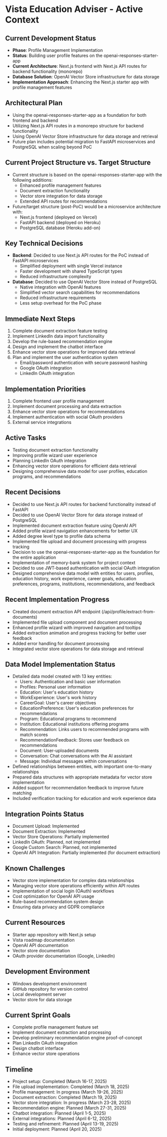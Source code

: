 # Vista Education Adviser - Active Context

## Current Development Status
- **Phase**: Profile Management Implementation
- **Status**: Building user profile features on the openai-responses-starter-app
- **Current Architecture**: Next.js frontend with Next.js API routes for backend functionality (monorepo)
- **Database Solution**: OpenAI Vector Store infrastructure for data storage
- **Implementation Approach**: Enhancing the Next.js starter app with profile management features

## Architectural Plan
- Using the openai-responses-starter-app as a foundation for both frontend and backend
- Utilizing Next.js API routes in a monorepo structure for backend functionality
- Using OpenAI Vector Store infrastructure for data storage and retrieval
- Future plan includes potential migration to FastAPI microservices and PostgreSQL when scaling beyond PoC

## Current Project Structure vs. Target Structure
- Current structure is based on the openai-responses-starter-app with the following additions:
  - Enhanced profile management features
  - Document extraction functionality
  - Vector store integration for data storage
  - Extended API routes for recommendations
- Future/target structure (post-PoC) would be a microservice architecture with:
  - Next.js frontend (deployed on Vercel)
  - FastAPI backend (deployed on Heroku)
  - PostgreSQL database (Heroku add-on)

## Key Technical Decisions
- **Backend**: Decided to use Next.js API routes for the PoC instead of FastAPI microservices
  - Simplified deployment with single Vercel instance
  - Faster development with shared TypeScript types
  - Reduced infrastructure complexity
- **Database**: Decided to use OpenAI Vector Store instead of PostgreSQL
  - Native integration with OpenAI features
  - Simplified vector search capabilities for recommendations
  - Reduced infrastructure requirements
  - Less setup overhead for the PoC phase

## Immediate Next Steps
1. Complete document extraction feature testing
2. Implement LinkedIn data import functionality
3. Develop the rule-based recommendation engine
4. Design and implement the chatbot interface
5. Enhance vector store operations for improved data retrieval
6. Plan and implement the user authentication system
   - Email/password authentication with secure password hashing
   - Google OAuth integration
   - LinkedIn OAuth integration

## Implementation Priorities
1. Complete frontend user profile management
2. Implement document processing and data extraction
3. Enhance vector store operations for recommendations
4. Implement authentication with social OAuth providers
5. External service integrations

## Active Tasks
- Testing document extraction functionality
- Improving profile wizard user experience
- Planning LinkedIn OAuth integration
- Enhancing vector store operations for efficient data retrieval
- Designing comprehensive data model for user profiles, education programs, and recommendations

## Recent Decisions
- Decided to use Next.js API routes for backend functionality instead of FastAPI
- Decided to use OpenAI Vector Store for data storage instead of PostgreSQL
- Implemented document extraction feature using OpenAI API
- Added profile wizard navigation enhancements for better UX
- Added degree level type to profile data schema
- Implemented file upload and document processing with progress tracking
- Decision to use the openai-responses-starter-app as the foundation for the entire application
- Implementation of memory-bank system for project context
- Decided to use JWT-based authentication with social OAuth integration
- Designed comprehensive data model with entities for users, profiles, education history, work experience, career goals, education preferences, programs, institutions, recommendations, and feedback

## Recent Implementation Progress
- Created document extraction API endpoint (/api/profile/extract-from-documents)
- Implemented file upload component and document processing
- Enhanced profile wizard with improved navigation and tooltips
- Added extraction animation and progress tracking for better user feedback
- Added error handling for document processing
- Integrated vector store operations for data storage and retrieval

## Data Model Implementation Status
- Detailed data model created with 13 key entities:
  - Users: Authentication and basic user information
  - Profiles: Personal user information
  - Education: User's education history
  - WorkExperience: User's work history
  - CareerGoal: User's career objectives
  - EducationPreference: User's education preferences for recommendations
  - Program: Educational programs to recommend
  - Institution: Educational institutions offering programs
  - Recommendation: Links users to recommended programs with match scores
  - RecommendationFeedback: Stores user feedback on recommendations
  - Document: User-uploaded documents
  - Conversation: Chat conversations with the AI assistant
  - Message: Individual messages within conversations
- Defined relationships between entities, with important one-to-many relationships
- Prepared data structures with appropriate metadata for vector store implementation
- Added support for recommendation feedback to improve future matching
- Included verification tracking for education and work experience data

## Integration Points Status
- Document Upload: Implemented
- Document Extraction: Implemented
- Vector Store Operations: Partially implemented
- LinkedIn OAuth: Planned, not implemented
- Google Custom Search: Planned, not implemented
- OpenAI API Integration: Partially implemented (for document extraction)

## Known Challenges
- Vector store implementation for complex data relationships
- Managing vector store operations efficiently within API routes
- Implementation of social login (OAuth) workflows
- Cost optimization for OpenAI API usage
- Rule-based recommendation system design
- Ensuring data privacy and GDPR compliance

## Current Resources
- Starter app repository with Next.js setup
- Vista roadmap documentation
- OpenAI API documentation
- Vector store documentation
- OAuth provider documentation (Google, LinkedIn)

## Development Environment
- Windows development environment
- GitHub repository for version control
- Local development server
- Vector store for data storage

## Current Sprint Goals
- Complete profile management feature set
- Implement document extraction and processing
- Develop preliminary recommendation engine proof-of-concept
- Plan LinkedIn OAuth integration
- Design chatbot interface
- Enhance vector store operations

## Timeline
- Project setup: Completed (March 16-17, 2025)
- File upload implementation: Completed (March 18, 2025)
- Profile management: In progress (March 19-26, 2025)
- Document extraction: Completed (March 19, 2025)
- Vector store integration: In progress (March 23-28, 2025)
- Recommendation engine: Planned (March 27-31, 2025)
- Chatbot integration: Planned (April 1-5, 2025)
- External integrations: Planned (April 6-12, 2025)
- Testing and refinement: Planned (April 13-19, 2025)
- Initial deployment: Planned (April 20, 2025)
